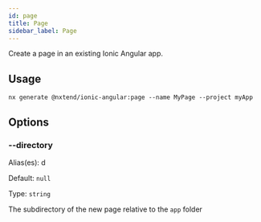 ```yaml
---
id: page
title: Page
sidebar_label: Page
---
```


Create a page in an existing Ionic Angular app.

## Usage

```
nx generate @nxtend/ionic-angular:page --name MyPage --project myApp
```

## Options

### --directory

Alias(es): d

Default: `null`

Type: `string`

The subdirectory of the new page relative to the `app` folder
